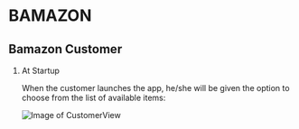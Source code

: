# BAMAZON

## Bamazon Customer

1. At Startup

	When the customer launches the app, he/she will be given the option to choose from
	the list of available items:

	![Image of CustomerView](https://menelik7.github.io/Bamazon/images/CustomerView1.PNG)

